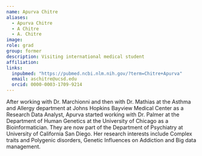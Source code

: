 ```yaml
---
name: Apurva Chitre
aliases:
  - Apurva Chitre
  - A Chitre
  - A. Chitre
image: 
role: grad
group: former
description: Visiting international medical student
affiliation: 
links:
  inpubmed: "https://pubmed.ncbi.nlm.nih.gov/?term=Chitre+Apurva"
  email: aschitre@ucsd.edu
  orcid: 0000-0003-1709-9214
---
```


After working with Dr. Marchionni and then with Dr. Mathias at the Asthma and Allergy department at Johns Hopkins Bayview Medical Center as a Research Data Analyst, Apurva started working with Dr. Palmer at the Department of Human Genetics at the University of Chicago as a Bioinformatician. They are now part of the Department of Psychiatry at University of California San Diego. Her research interests include Complex traits and Polygenic disorders, Genetic Influences on Addiction and Big data management.
 



